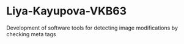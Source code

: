 # Liya-Kayupova-VKB63
Development of software tools for detecting image modifications by checking meta tags
